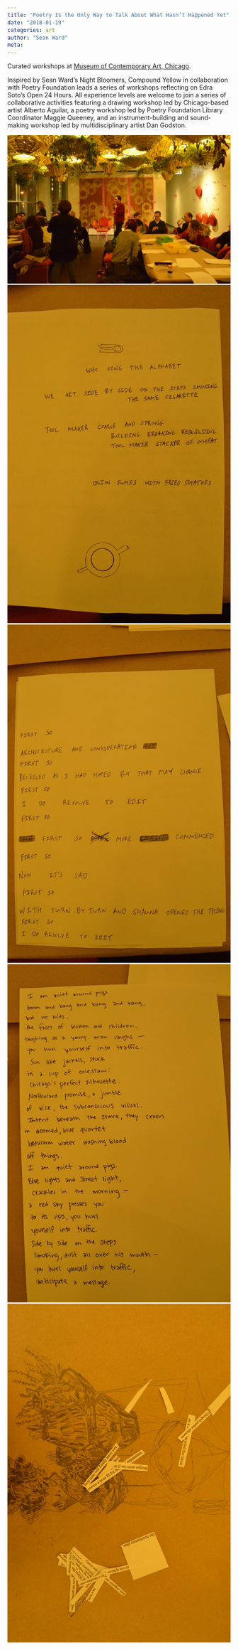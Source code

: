 ```yaml
---
title: "Poetry Is the Only Way to Talk About What Hasn’t Happened Yet"
date: "2018-01-19"
categories: art
author: "Sean Ward"
meta:
---
```


Curated workshops at [Museum of Contemporary Art, Chicago](https://mcachicago.org/Calendar/2018/01/Poetry-Is-The-Only-Way-To-Talk-About-What-Hasnt-Happened-Yet).

Inspired by Sean Ward’s Night Bloomers, Compound Yellow in collaboration with Poetry Foundation leads a series of workshops reflecting on Edra Soto’s Open 24 Hours. All experience levels are welcome to join a series of collaborative activities featuring a drawing workshop led by Chicago-based artist Alberto Aguilar, a poetry workshop led by Poetry Foundation Library Coordinator Maggie Queeney, and an instrument-building and sound-making workshop led by multidisciplinary artist Dan Godston.

![](/images/DSC_0138.JPG)
![](/images/DSC_0149.JPG)
![](/images/DSC_0150.JPG)
![](/images/DSC_0151.JPG)
![](/images/DSC_0152.JPG)
